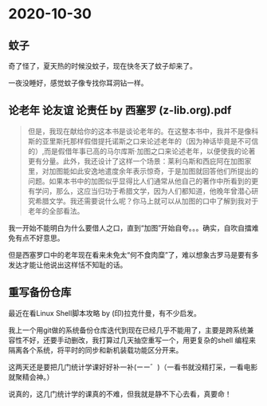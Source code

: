 # 2020-10-30

## 蚊子

奇了怪了，夏天热的时候没蚊子，现在快冬天了蚊子却来了。

一夜没睡好，感觉蚊子像专找你耳洞钻一样。

## 论老年 论友谊 论责任 by 西塞罗 (z-lib.org).pdf

> 但是，我现在献给你的这本书是谈论老年的。在这整本书中，我并不是像科斯的亚里斯托那样假借提托诺斯之口来论述老年的（因为神话毕竟是不可信的）,而是假借年事已高的马尔库斯·加图之口来论述老年，以便使我的论著更有分量。此外，我还设计了这样一个场景：莱利乌斯和西庇阿在加图家里，对加图能如此安逸地遣度余年表示惊奇，于是加图就回答他们所提出的问题。如果本书中的加图似乎显得比人们通常从他自己的著作中所看到的更有学问，那么，这应当归功于希腊文学，因为人们都知道，他晚年曾潜心研究希腊文学。我还需要说什么呢？你马上就可以从加图的口中了解到我对于老年的全部看法。

我一开始不能明白为什么要借人之口，直到“加图”开始自夸。。。确实，自吹自擂难免有点不好意思。

但是西塞罗口中的老年现在看来未免太“何不食肉糜”了，难以想象古罗马是要有多发达才能让他说出这样恬不知耻的话。



## 重写备份仓库

最近在看Linux Shell脚本攻略 by (印)拉克什曼，有不少启发。

我上一个用git做的系统备份仓库迭代到现在已经几乎不能用了，主要是跨系统兼容性不好，还要手动删改，我打算过几天抽空重写一个，用更复杂的shell 编程来隔离各个系统，将平时的同步和新机装载功能区分开来。

这两天还是要把几门统计学课好好补一补(ーー゛)（一看书就没精打采，一看电影就聚精会神。）

说真的，这几门统计学的课真的不难，但我就是静不下心去看，真要命！

